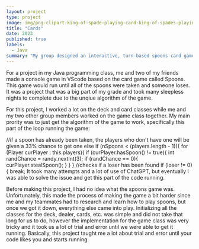 ```yaml
---
layout: project
type: project
image: img/png-clipart-king-of-spade-playing-card-king-of-spades-playing-card-suit-jack-queen-miscellaneous-game-thumbnail.png
title: "Cards"
date: 2023
published: true
labels:
  - Java
summary: "My group designed an interactive, turn-based spoons card game for my Java college course."
---
```


For a project in my Java programming class, me and two of my friends made a console game in VScode based on the card game called Spoons. This game would run until all of the spoons were taken and someone loses. It was a project that was a big part of my grade and took many sleepless nights to complete due to the unqiue algorithm of the game.

For this project, I worked a lot on the deck and card classes while me and my two other group members worked on the game class together. My main prority was to just get the algorithm of the game to work, specifically this part of the loop running the game:

//if a spoon has already been taken, the players who don't have one will be given a 33% chance to get one
            else if (nSpoons < (players.length - 1)){
                for (Player curPlayer : this.players){
                    if (curPlayer.hasSpoon() != true){
                        int randChance = randy.nextInt(3);
                        if (randChance == 0){
                            curPlayer.stealSpoon();
                        }
                    }
                }
                //checks if a loser has been found
                if (loser != 0) {
                    break;
It took many attempts and a lot of use of ChatGPT, but eventually I was able to solve the issue and get this part of the code running.

Before making this project, I had no idea what the spoons game was. Unfortunately, this made the process of making the game a bit harder since me and my teammates had to research and learn how to play spoons, but once we got it down, everything else came into play. Initializing all the classes for the deck, dealer, cards, etc. was simple and did not take that long for us to do, however the implementation for the game class was very tricky and it took us a lot of trial and error until we were able to get it running. Basically, this project taught me a lot about trial and error until your code likes you and starts running. 
